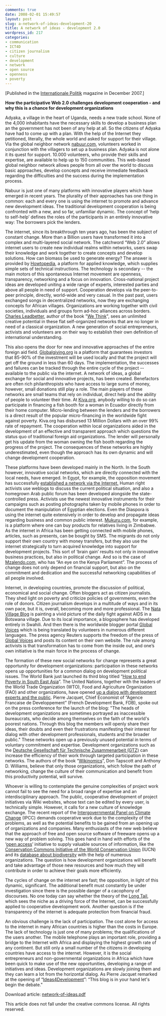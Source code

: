 ```yaml
---
comments: true
date: 2008-02-01 15:49:57
layout: post
slug: a-network-of-ideas-development-20
title: A network of ideas - development 2.0
wordpress_id: 217
categories:
- communication
- ICT4D
- citizen journalism
- culture
- development
- network
- open source
- openness
- poverty
---
```


[Published in the [Internationale Politik](http://www.internationalepolitik.de) magazine in December 2007.]

**How the participative Web 2.0 challenges development cooperation - and why this is a chance for development organizations** 

Adyaka, a village in the heart of Uganda, needs a new trade school. None of the 4,000 inhabitants have the necessary skills to develop a business plan an the government has not been of any help at all. So the citizens of Adyaka have had to come up with a plan. With the help of the Internet they petitioned, literally, the whole world and asked for support for their village. Via the global neighbor network [nabuur.com](http://www.nabuur.com), volunteers worked in conjunction with the villagers to set up a business plan. Adyaka is not alone it its quest for support. 10.000 volunteers, who provide their skills and expertise, are available to help up to 150 communities. This web-based global neighbor network allows people from all over the world to discuss basic approaches, develop concepts and receive immediate feedback regarding the difficulties and the success during the implementation process.

Nabuur is just one of many platforms with innovative players which have emerged in recent years. The plurality of their approaches has one thing in common: each and every one is using the internet to promote and advance new development ideas. The traditional development cooperation is being confronted with a new, and so far, unfamiliar dynamic. The concept of ‘help to self-help’ defines the roles of the participants in an entirely innovative way: The borrowers pick the lenders.

The internet, since its breakthrough ten years ago, has been the subject of constant change. More than a Billion users have transformed it into a complex and multi-layered social network. The catchword “Web 2.0” allows internet users to create new individual realms within networks, users swap their knowledge and work together to create concepts and develop solutions. How can biomass be used to generate energy? The answer is provided by [Howtopedia](http://www.howtopedia.org), a platform for applied knowledge, which supplies simple sets of technical instructions. The technology is secondary -- the main motors of this spontaneous Internet movement are openness, transparency, networking and a focus on innovation. Cross-national project ideas are developed uniting a wide range of experts, interested parties and above all people in need of support. Cooperation develops via the peer-to-peer principle, directly, world-wide and very casual. In the past past, users exchanged songs in decentralized networks, now they are exchanging concepts for African villages. Organizations are working together with civil societies, individuals and groups form ad-hoc alliances across borders. [Charles Leadbetter](http://www.charlesleadbeater.net/home.aspx), author of the book "[We Think](http://www.wethinkthebook.net)", sees an unlimited creative potential in these flat self-organized networks that are no longer in need of a classical organization. A new generation of social entrepreneurs, activists and volunteers are on their way to establish their own definition of international understanding.



This also opens the door for new and innovative approaches of the entire foreign aid field. [Globalgiving.org](http://globalgiving.org) is a platform that guarantees investors that 85-90% of the investment will be used locally and that the project will get off the ground in less than 60 days. The implementation, the successes and failures can be tracked through the entire cycle of the project -- available to the public via the internet. A network of ideas, a global exchange for social and innovative projects, has been created. Benefactors are often rich philanthropists who have access to large sums of money, however, small donations still play a role. The main players of these networks are small teams that rely on individual, direct help and the ability of people to volunteer their time. At [Kiva.org](http://kiva.org), anybody willing to do so can participate in financing a fish booth for a woman in Ecuador directly from their home computer. Micro-lending between the lenders and the borrowers is a direct result of the popular micro-financing in the worldwide fight against poverty. Kiva.org has disbursed 13 Million Dollars with an over 99% rate of repayment. The cooperation within local organizations aided in the development of an effective and transparent approach which questions the status quo of traditional foreign aid organizations. The lender will personally get his update from the woman owning the fish booth regarding the progress of the project. The consequences of these networks are highly underestimated, even though the approach has its own dynamic and will change development cooperation.   

These platforms have been developed mainly in the North. In the South however, innovative social networks, which are directly connected with the local needs, have emerged. In Egypt, for example, the opposition movement has successfully [established a network via the Internet.](http://www.crisscrossed.net/2007/06/17/an-overview-on-egyptian-bloggers-and-activism/) Human right activists use weblogs to discuss the current political situation, and also a homegrown Arab public forum has been developed alongside the state-controlled press. Activists use the newest innovative instruments for their campaigns such as posting photographs taken by mobile phones in order to document the manipulation of Egyptian elections. Even the Diaspora is using the internet quite extensively in order to develop and propagate ideas regarding business and common public interest. [Mukuru.com](http://mukuru.com), for example, is a platform where one can buy products for relatives living in Zimbabwe. As the internet in Africa has been getting connected with mobile phones, articles, such as presents, can be bought by SMS. The migrants do not only support their own country with money transfers, but they also use the internet strategically to turn acquired knowledge into support for development projects. This sort of ‘brain gain’ results not only in innovative business practices, but also in political change. And so is the case of [Mzalendo.com](http://mzalendo.com), who has “An eye on the Kenya Parliament”. The process of change does not only depend on financial support, but also on the commitment and dedication and the successful networking capabilities of all people involved.

Internet, in developing countries, promote the discussion of political, economical and social change. Often bloggers act as citizen journalists. They shed light on poverty and criticize policies of governments, even the role of donors. Citizen journalism develops in a multitude of ways and in its own pace, but it is, overall, becoming more and more professional. The [Nata Village Blog](http://natavillage.typepad.com/) is painting a vivid picture of the daily fight against AIDS in a Botswana village. Due to its local importance, a blogosphere has developed entirely in Swahili. And then there is the worldwide blogger portal [Global Voices](http://www.globalvoicesonline.org) which is being translated by volunteers in numerous different languages. The press agency Reuters supports the freedom of the press of [Global Voices](http://www.globalvoicesonline.org) and posts its content on their own website. The rule among activists is that transformation has to come from the inside out, and one’s own initiative is the main force in the process of change. 

The formation of these new social networks for change represents a great opportunity for development organizations: participation in these networks opens up opportunities for a common dialog on development political issues. The World Bank just launched its third blog titled “[How to end Poverty in South East Asia](http://endpovertyinsouthasia.worldbank.org)”. The United Nations, together with the leaders of the World Trade Organization (WTO), Food and Agriculture Organization (FAO) and other organizations, have opened [up a dialog with development experts and the public](http://www.ideas4development.org/en). Pierre Jacquet, Chief Economist of “Agence Francaise de Developpement” (French Development Bank, FDB), spoke out on the press conference for the launch of the blog: "The heads of development organizations are sometimes portrayed as inaccessible bureaucrats, who decide among themselves on the faith of the world's poorest nations. Through this blog the members will openly share their ideas, their doubts and even their frustrations manifesting their interest for dialog with other development professionals, students and the broader public." These networks open up a previously unused potential in terms of voluntary commitment and expertise. Development organizations such as the [Deutsche Gesellschaft für Technische Zusammenarbeit (GTZ)](http://www.gtz.de) can increase the efficiency of their work through targeted participation in these networks. The authors of the book “[Wikinomics](http://www.wikinomics.com)”, Don Tapscott and Anthony D. Williams, believe that only those organizations, which follow the path of networking, change the culture of their communication and benefit from this productivity potential, will survive.

Whoever is willing to contemplate the genuine complexities of project work cannot fail to see the need for a broad range of expertise and an interdisciplinary approach. The public, cooperative development of project initiatives via Wiki websites, whose text can be edited by every user, is technically simple. However, it calls for a new culture of knowledge exchange. The recent report of the [Intergovernmental Panel on Climate Change](http://www.ipcc.ch) (IPCC) demands cooperative work due to the complexity of the problems, as well as the potential benefits to be gained from an opening up of organizations and companies. Many enthusiasts of the new web believe that the approach of free and open source software of freeware opens up a new way of problem solving. This goes hand in hand with efforts of the ‘[open access](http://en.wikipedia.org/wiki/Open_access)’ initiative to supply valuable sources of information, like the [Conservation Commons Initiative of the World Conservation Union](http://www.iucn.org) (IUCN) and its [database about biodiversity](http://www.conservationcommon.org) with the help of numerous organizations. The question is how development organizations will benefit and take advantage of those new resources and how much they will contribute in order to achieve their goals more efficiently.

The cycles of change on the internet are fast; the opposition, in light of this dynamic, significant. The additional benefit must constantly be under investigation since there is the possible danger of a cacophony of discourses. No one today can say whether the theory of the [Long Tail](http://en.wikipedia.org/wiki/Long_tail), which sees the niche as a driving force of the Internet, can be successfully applied to cooperative development work. Another question is if the transparency of the internet is adequate protection from financial fraud.

An obvious challenge is the lack of participation. The cost alone for access to the internet in many African countries is higher than the costs in Europe. The lack of technology is just one of many problems; the qualifications of the users another. The mobile telephone plays an important role, providing a bridge to the Internet with Africa and displaying the highest growth rate of any continent. But still only a small number of the citizens in developing countries have access to the internet. However, it is the social entrepreneurs and non-governmental organizations in Africa which have been quick to make use of the new opportunities, developing a range of initiatives and ideas. Development organizations are slowly joining them and they can learn a lot from the horizontal dialog. As Pierre Jacquet remarked at the opening of “[Ideas4Development](http://www.ideas4development.org/en/)”: “This blog is in your hand let's begin the debate."

Download article: [network-of-ideas.pdf](/files/network-of-ideas.pdf)

This article does not fall under the creative commons license. All rights reserved.
